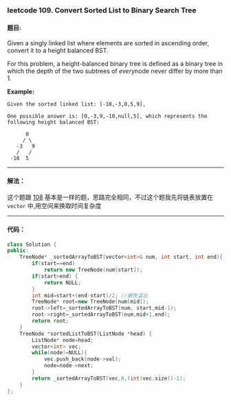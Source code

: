 ### leetcode 109. Convert Sorted List to Binary Search Tree 

#### 题目:

Given a singly linked list where elements are sorted in ascending order, convert it to a height balanced BST.

For this problem, a height-balanced binary tree is defined as a binary tree in which the depth of the two subtrees of *every*node never differ by more than 1.

**Example:**

```
Given the sorted linked list: [-10,-3,0,5,9],

One possible answer is: [0,-3,9,-10,null,5], which represents the following height balanced BST:

      0
     / \
   -3   9
   /   /
 -10  5
```

----

#### 解法：

这个题跟 [108](https://blog.csdn.net/wyxwyx469410930/article/details/84824892) 基本是一样的题，思路完全相同，不过这个题我先将链表放置在 `vector` 中,用空间来换取时间复杂度 

---

#### 代码：

````cpp
class Solution {
public:
    TreeNode* _sortedArrayToBST(vector<int>& num, int start, int end){
        if(start==end)
            return new TreeNode(num[start]);
        if(start>end) {
            return NULL;
        }
        int mid=start+(end-start)/2; //避免溢出
        TreeNode* root=new TreeNode(num[mid]);
        root->left=_sortedArrayToBST(num, start,mid-1);
        root->right=_sortedArrayToBST(num,mid+1,end);
        return root;
    }
    TreeNode *sortedListToBST(ListNode *head) {
        ListNode* node=head;
        vector<int> vec;
        while(node!=NULL){
            vec.push_back(node->val);
            node=node->next;
        }
        return _sortedArrayToBST(vec,0,(int)vec.size()-1);
    }
};

````